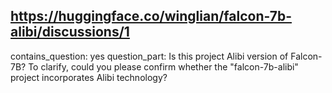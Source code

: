 ## https://huggingface.co/winglian/falcon-7b-alibi/discussions/1

contains_question: yes
question_part: Is this project Alibi version of Falcon-7B? To clarify, could you please confirm whether the "falcon-7b-alibi" project incorporates Alibi technology?